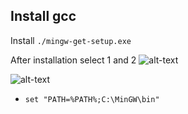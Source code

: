 ## Install gcc

Install `./mingw-get-setup.exe`

After installation select 1 and 2
![alt-text](https://static.javatpoint.com/cpages/images/how-to-run-a-c-program-in-visual-studio-code12.png)

![alt-text](https://static.javatpoint.com/cpages/images/how-to-run-a-c-program-in-visual-studio-code13.png)

- `set "PATH=%PATH%;C:\MinGW\bin"`
